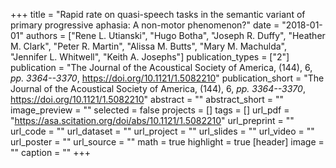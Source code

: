 +++
title = "Rapid rate on quasi-speech tasks in the semantic variant of primary progressive aphasia: A non-motor phenomenon?"
date = "2018-01-01"
authors = ["Rene L. Utianski", "Hugo Botha", "Joseph R. Duffy", "Heather M. Clark", "Peter R. Martin", "Alissa M. Butts", "Mary M. Machulda", "Jennifer L. Whitwell", "Keith A. Josephs"]
publication_types = ["2"]
publication = "The Journal of the Acoustical Society of America, (144), 6, _pp. 3364--3370_, https://doi.org/10.1121/1.5082210"
publication_short = "The Journal of the Acoustical Society of America, (144), 6, _pp. 3364--3370_, https://doi.org/10.1121/1.5082210"
abstract = ""
abstract_short = ""
image_preview = ""
selected = false
projects = []
tags = []
url_pdf = "https://asa.scitation.org/doi/abs/10.1121/1.5082210"
url_preprint = ""
url_code = ""
url_dataset = ""
url_project = ""
url_slides = ""
url_video = ""
url_poster = ""
url_source = ""
math = true
highlight = true
[header]
image = ""
caption = ""
+++
